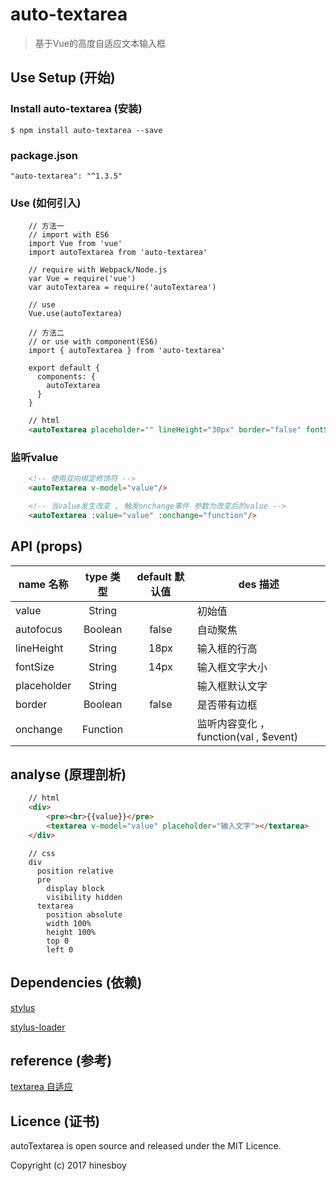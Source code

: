 # auto-textarea

> 基于Vue的高度自适应文本输入框


## Use Setup (开始)

### Install auto-textarea (安装)

```
$ npm install auto-textarea --save
```

### package.json

```
"auto-textarea": "^1.3.5"
```

### Use (如何引入)

```
    // 方法一
    // import with ES6
    import Vue from 'vue'
    import autoTextarea from 'auto-textarea'

    // require with Webpack/Node.js
    var Vue = require('vue')
    var autoTextarea = require('autoTextarea')

    // use
    Vue.use(autoTextarea)
```

```
    // 方法二
    // or use with component(ES6)
    import { autoTextarea } from 'auto-textarea'

    export default {
      components: {
        autoTextarea
      }
    }
```

``` html
    // html
    <autoTextarea placeholder="" lineHeight="30px" border="false" fontSize="18px" :value="" :onchange="function"/>
```

### 监听value

``` html
    <!-- 使用双向绑定修饰符 -->
    <autoTextarea v-model="value"/>
```

``` html
    <!-- 当value发生改变 , 触发onchange事件 参数为改变后的value -->
    <autoTextarea :value="value" :onchange="function"/>
```

## API (props)

| name 名称   | type 类型    |  default 默认值 | des 描述 |
| -------- | :---------: | :------------: | ------- |
| value      | String      |               | 初始值 |
| autofocus  | Boolean     |       false   | 自动聚焦 |
| lineHeight | String      |   18px        | 输入框的行高 |
| fontSize   | String      |   14px        | 输入框文字大小 |
| placeholder | String     |               | 输入框默认文字 |
| border     | Boolean     |   false       | 是否带有边框 |
| onchange   | Function    |               | 监听内容变化 ， function(val , $event) |

## analyse (原理剖析)

``` html
    // html
    <div>
        <pre><br>{{value}}</pre>
        <textarea v-model="value" placeholder="输入文字"></textarea>
    </div>
```

``` stylus
    // css
    div
      position relative
      pre
        display block
        visibility hidden
      textarea
        position absolute
        width 100%
        height 100%
        top 0
        left 0
```

## Dependencies (依赖)

[stylus](https://github.com/stylus/stylus)

[stylus-loader](https://github.com/shama/stylus-loader)

## reference (参考)

[textarea 自适应](https://segmentfault.com/q/1010000000095238)

## Licence (证书)

autoTextarea is open source and released under the MIT Licence.

Copyright (c) 2017 hinesboy


